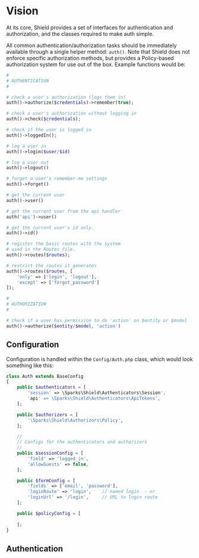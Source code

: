 # Vision

At its core, Shield provides a set of interfaces for authentication and authorization, and the classes required
to make auth simple. 

All common authentication/authorization tasks should be immediately available through a single helper method: `auth()`.
Note that Shield does not enforce specific authorization methods, but provides a Policy-based authorization system
for use out of the box. Example functions would be: 

```php
#
# AUTHENTICATION
#

# check a user's authorization (logs them in)
auth()->authorize($credentials)->remember(true);

# check a user's authorization without logging in
auth()->check($credentials);

# check if the user is logged in
auth()->loggedIn();

# log a user in
auth()->login($user/$id)

# log a user out
auth()->logout()

# forget a user's remember-me settings
auth()->forget()

# get the current user
auth()->user()

# get the current user from the api handler
auth('api')->user()

# get the current user's id only.
auth()->id()

# register the basic routes with the system
# used in the Routes file.
auth()->routes($routes);

# restrict the routes it generates
auth()->routes($routes, [
    'only' => ['login', 'logout'],
    'except' => ['forgot_password']
]);

#
# AUTHORIZATION
# 

# check if a user has permission to do 'action' on $entity or $model
auth()->authorize($entity/$model, 'action')
```

## Configuration

Configuration is handled within the `Config/Auth.php` class, which would look something like this:

```php
class Auth extends BaseConfig
{
    public $authenticators = [
        'session' => \Sparks\Shield\Authenticators\Session',
        'api' => \Sparks\Shield\Authenticators\ApiTokens',
    ];

    public $authorizers = [
        '\Sparks\Shield\Authorizors\Policy',
    ];

    //
    // Configs for the authenticators and authorizors
    //
    public $sessionConfig = [
        'field' => 'logged_in',
        'allowGuests' => false,
    ];

    public $formConfig = [
        'fields' => ['email', 'password'],
        'loginRoute' => 'login',    // named login  - or
        'loginUrl' => '/login',     // URL to login route 
    ];

    public $policyConfig = [
        
    ];
}
```

## Authentication

